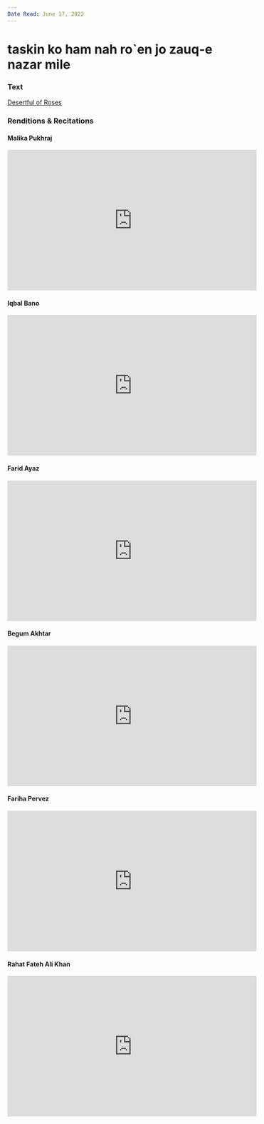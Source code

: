 ```yaml
---
Date Read: June 17, 2022
---
```


# taskin ko ham nah ro`en jo zauq-e nazar mile

### Text
[Desertful of Roses](http://www.columbia.edu/itc/mealac/pritchett/00ghalib/159/index_159.html)

### Renditions & Recitations

#### Malika Pukhraj

<iframe width="560" height="315" src="https://www.youtube.com/embed/dy1QNDdO2Xo" title="YouTube video player" frameborder="0" allow="accelerometer; autoplay; clipboard-write; encrypted-media; gyroscope; picture-in-picture" allowfullscreen></iframe>

#### Iqbal Bano

<iframe width="560" height="315" src="https://www.youtube.com/embed/sdvnBuy1PRk&t=243s" title="YouTube video player" frameborder="0" allow="accelerometer; autoplay; clipboard-write; encrypted-media; gyroscope; picture-in-picture" allowfullscreen></iframe>

#### Farid Ayaz

<iframe width="560" height="315" src="https://www.youtube.com/embed/1icpqNg8k0U" title="YouTube video player" frameborder="0" allow="accelerometer; autoplay; clipboard-write; encrypted-media; gyroscope; picture-in-picture" allowfullscreen></iframe>

#### Begum Akhtar

<iframe width="560" height="315" src="https://www.youtube.com/embed/gVA4rCklIkg" title="YouTube video player" frameborder="0" allow="accelerometer; autoplay; clipboard-write; encrypted-media; gyroscope; picture-in-picture" allowfullscreen></iframe>

#### Fariha Pervez

<iframe width="560" height="315" src="https://www.youtube.com/embed/xZ6B9n1jUFE" title="YouTube video player" frameborder="0" allow="accelerometer; autoplay; clipboard-write; encrypted-media; gyroscope; picture-in-picture" allowfullscreen></iframe>

#### Rahat Fateh Ali Khan

<iframe width="560" height="315" src="https://www.youtube.com/embed/v2nTEvY1GQM" title="YouTube video player" frameborder="0" allow="accelerometer; autoplay; clipboard-write; encrypted-media; gyroscope; picture-in-picture" allowfullscreen></iframe>

